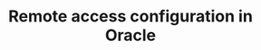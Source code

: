 ---
menu:
  sidebar:
    identifier: acceso_remoto_oracle19c_debian12
    name: Remote access configuration in Oracle
    parent: base_de_datos
    weight: 0
title: Remote access configuration in Oracle
---